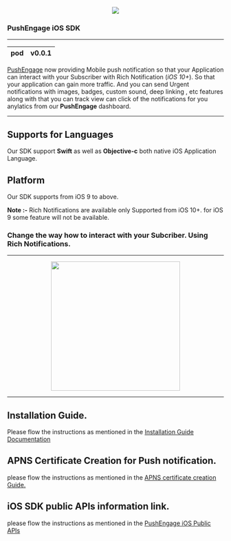 <p align="center">
  <img src="https://images.g2crowd.com/uploads/product/image/large_detail/large_detail_1b555c171711fcc60e8988ff664bca16/pushengage.png"/>
</p>

### PushEngage iOS SDK
---
|pod | v0.0.1
|--- |--- |

[PushEngage](https://www.pushengage.com/) now providing Mobile push notification so that your Application can interact with your Subscriber with Rich Notification (_iOS 10+_). So that your application can gain more traffic. And you can send Urgent notifications with images, badges, custom sound, deep linking , etc features along with that you can track view can click of the notifications for you anylatics from our **PushEngage** dashboard. 

***

## Supports for Languages

Our SDK support **Swift** as well as **Objective-c** both native iOS Application Language.


## Platform 

Our SDK supports from iOS 9 to above.

**Note :-** Rich Notifications are available only Supported from iOS 10+. for iOS 9 some feature will not be available.

### Change the way how to interact with your Subcriber. Using Rich Notifications.

***

<p align="center">
  <img src="https://user-images.githubusercontent.com/77654663/130333928-51b28c61-2397-4c1b-ad30-7f602977121e.png"
  width = "300"/>
</p>

***
## Installation Guide.

Please flow the instructions as mentioned in the [Installation Guide Documentation]()

## APNS Certificate Creation for Push notification.

please flow the instructions as mentioned in the [APNS certificate creation Guide.]()

## iOS SDK public APIs information link.

please flow the instructions as mentioned in the [PushEngage iOS Public APIs]()


